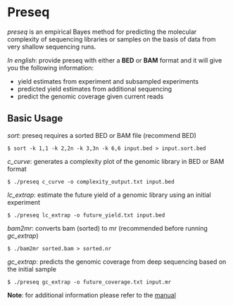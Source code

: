 # Preseq

*preseq* is an empirical Bayes method for predicting the 
molecular complexity of sequencing libraries or samples
on the basis of data from very shallow sequencing runs.

*In english*: provide preseq with either a **BED** or **BAM**
format and it will give you the following information:
<ul>
<li>yield estimates from experiment and subsampled experiments</li>
<li>predicted yield estimates from additional sequencing</li>
<li>predict the genomic coverage given current reads</li>
</ul>

## Basic Usage

*sort*: preseq requires a sorted BED or BAM file (recommend BED)
<pre><code>$ sort -k 1,1 -k 2,2n -k 3,3n -k 6,6 input.bed > input.sort.bed</code></pre>

*c_curve*: generates a complexity plot of the genomic library
in BED or BAM format
<pre><code>$ ./preseq c_curve -o complexity_output.txt input.bed</code></pre>

*lc_extrap*: estimate the future yield of a genomic library using an initial experiment
<pre><code>$ ./preseq lc_extrap -o future_yield.txt input.bed</code></pre>

*bam2mr*: converts bam (sorted) to mr (recommended before running *gc_extrap*)
<pre><code>$ ./bam2mr sorted.bam > sorted.nr</code></pre>

*gc_extrap*: predicts the genomic coverage from deep sequencing based on the initial sample
<pre><code>$ ./preseq gc_extrap -o future_coverage.txt input.mr</code></pre>


**Note**: for additional information please refer to the [manual](http://smithlabresearch.org/wp-content/uploads/manual.pdf)
